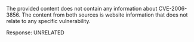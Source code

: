 The provided content does not contain any information about CVE-2006-3856. The content from both sources is website information that does not relate to any specific vulnerability.

Response: UNRELATED